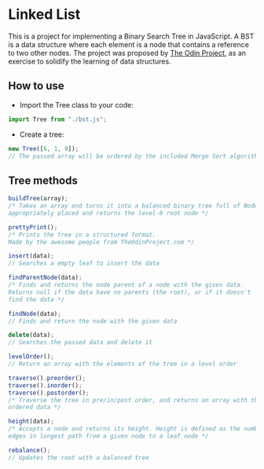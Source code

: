 # Linked List

This is a project for implementing a Binary Search Tree in JavaScript. A BST is a data structure where each element is a node that contains a reference to two other nodes. The project was proposed by [The Odin Project](https://www.theodinproject.com), as an exercise to solidify the learning of data structures.

## How to use

- Import the Tree class to your code:

```javascript
import Tree from "./bst.js";
```

- Create a tree:

```javascript
new Tree([6, 1, 9]);
// The passed array will be ordered by the included Merge Sort algorithm
```

## Tree methods

```javascript
buildTree(array);
/* Takes an array and turns it into a balanced binary tree full of Node objects
appropriately placed and returns the level-0 root node */

prettyPrint();
/* Prints the tree in a structured format.
Made by the awesome people from TheOdinProject.com */

insert(data);
// Searches a empty leaf to insert the data

findParentNode(data);
/* Finds and returns the node parent of a node with the given data. 
Returns null if the data have no parents (the root), or if it doesn't 
find the data */

findNode(data);
// Finds and return the node with the given data

delete(data);
// Searches the passed data and delete it

levelOrder();
// Return an array with the elements of the tree in a level order

traverse().preorder();
traverse().inorder();
traverse().postorder();
/* Traverse the tree in pre/in/post order, and returns an array with the 
ordered data */

height(data);
/* Accepts a node and returns its height. Height is defined as the number of 
edges in longest path from a given node to a leaf node */

rebalance();
// Updates the root with a balanced tree
```
